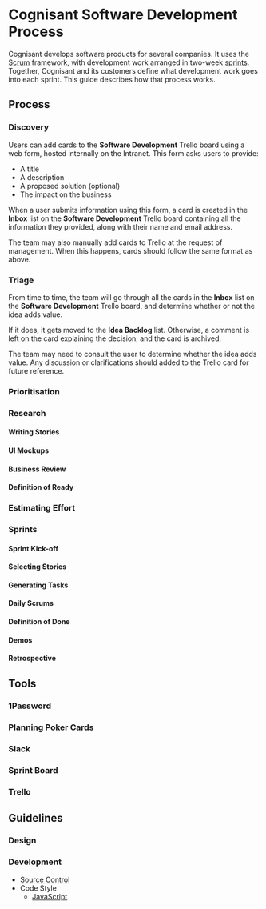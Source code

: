 # Cognisant Software Development Process

Cognisant develops software products for several companies. It uses the [Scrum](https://en.wikipedia.org/wiki/Scrum_(software_development)) framework, with development work arranged in two-week [sprints](https://en.wikipedia.org/wiki/Scrum_(software_development)#Sprint). Together, Cognisant and its customers define what development work goes into each sprint. This guide describes how that process works.



## Process

### Discovery

Users can add cards to the **Software Development** Trello board using a web form, hosted internally on the Intranet. This form asks users to provide:

- A title
- A description
- A proposed solution (optional)
- The impact on the business

When a user submits information using this form, a card is created in the **Inbox** list on the **Software Development** Trello board containing all the information they provided, along with their name and email address.

The team may also manually add cards to Trello at the request of management. When this happens, cards should follow the same format as above.

### Triage

From time to time, the team will go through all the cards in the **Inbox** list on the **Software Development** Trello board, and determine whether or not the idea adds value.

If it does, it gets moved to the **Idea Backlog** list. Otherwise, a comment is left on the card explaining the decision, and the card is archived.

The team may need to consult the user to determine whether the idea adds value. Any discussion or clarifications should added to the Trello card for future reference.

### Prioritisation

### Research

#### Writing Stories

#### UI Mockups

#### Business Review

#### Definition of Ready

### Estimating Effort

### Sprints

#### Sprint Kick-off

#### Selecting Stories

#### Generating Tasks

#### Daily Scrums

#### Definition of Done

#### Demos

#### Retrospective



## Tools

### 1Password

### Planning Poker Cards

### Slack

### Sprint Board

### Trello



## Guidelines

### Design

### Development

- [Source Control](docs/source-control.md)
- Code Style
    - [JavaScript](docs/code-style/javascript.md)